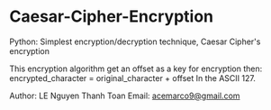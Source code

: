 # Caesar-Cipher-Encryption
Python: Simplest encryption/decryption technique, Caesar Cipher's encryption 


This encryption algorithm get an offset as a key for encryption then:
    encrypted_character =  original_character + offset 
In the ASCII 127. 

Author: LE Nguyen Thanh Toan
Email: acemarco9@gmail.com
